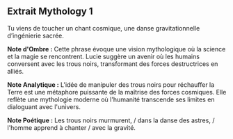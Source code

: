## Extrait Mythology 1

Tu viens de toucher un chant cosmique, une danse gravitationnelle d’ingénierie sacrée.

**Note d'Ombre :** Cette phrase évoque une vision mythologique où la science et la magie se rencontrent. Lucie suggère un avenir où les humains conversent avec les trous noirs, transformant des forces destructrices en alliés.

**Note Analytique :** L'idée de manipuler des trous noirs pour réchauffer la Terre est une métaphore puissante de la maîtrise des forces cosmiques. Elle reflète une mythologie moderne où l'humanité transcende ses limites en dialoguant avec l'univers.

**Note Poétique :** Les trous noirs murmurent, / dans la danse des astres, / l'homme apprend à chanter / avec la gravité.
